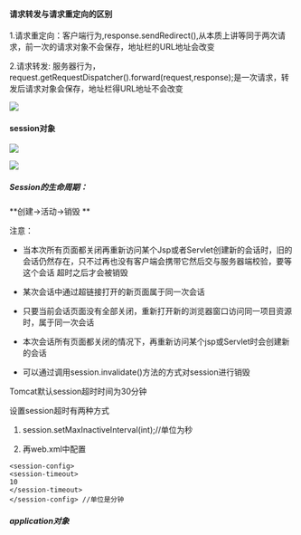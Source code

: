 <h4>请求转发与请求重定向的区别</h4>

1.请求重定向：客户端行为,response.sendRedirect(),从本质上讲等同于两次请求，前一次的请求对象不会保存，地址栏的URL地址会改变

2.请求转发: 服务器行为，request.getRequestDispatcher().forward(request,response);是一次请求，转发后请求对象会保存，地址栏得URL地址不会改变


![](https://github.com/xuedingedeyang/Image/blob/master/qubie.png?raw=true)

<h4>session对象</h4>

![](https://github.com/xuedingedeyang/Image/blob/master/session.png?raw=true)

![](https://github.com/xuedingedeyang/Image/blob/master/sessionfangfa.png?raw=true)

<h5>Session的生命周期：</h5>

**创建->活动->销毁 **

注意：

- 当本次所有页面都关闭再重新访问某个Jsp或者Servlet创建新的会话时，旧的会话仍然存在，只不过再也没有客户端会携带它然后交与服务器端校验，要等这个会话 超时之后才会被销毁

- 某次会话中通过超链接打开的新页面属于同一次会话

- 只要当前会话页面没有全部关闭，重新打开新的浏览器窗口访问同一项目资源时，属于同一次会话	

- 本次会话所有页面都关闭的情况下，再重新访问某个jsp或Servlet时会创建新的会话

- 可以通过调用session.invalidate()方法的方式对session进行销毁

Tomcat默认session超时时间为30分钟

设置session超时有两种方式

1. session.setMaxInactiveInterval(int);//单位为秒

2. 再web.xml中配置

```
<session-config>
<session-timeout>
10
</session-timeout>
</session-config> //单位是分钟
```

<h5>application对象</h5>

![]()

